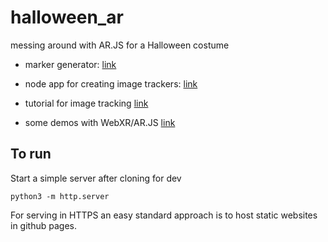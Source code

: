 # halloween_ar
messing around with AR.JS for a Halloween costume 

* marker generator:
[link](https://ar-js-org.github.io/AR.js/three.js/examples/marker-training/examples/generator.html)

* node app for creating image trackers: 
[link](https://github.com/Carnaux/NFT-Marker-Creator)

* tutorial for image tracking 
[link](https://ar-js-org.github.io/AR.js-Docs/image-tracking/)

* some demos with WebXR/AR.JS [link](https://shirinstar.github.io/webAR_experiments_page/)

## To run 
Start a simple server after cloning for dev
```shell
python3 -m http.server
```

For serving in HTTPS an easy standard approach is to host static websites in github pages.
